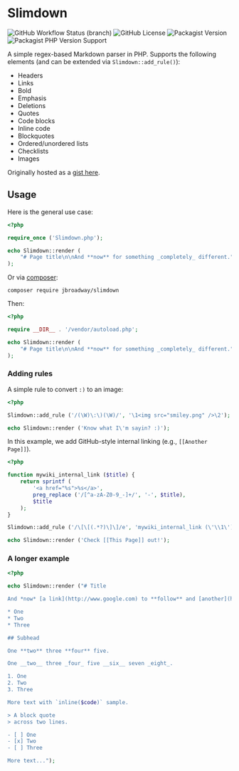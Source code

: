 # Slimdown

![GitHub Workflow Status (branch)](https://img.shields.io/github/actions/workflow/status/jbroadway/slimdown/ci.yml?branch=master)
![GitHub License](https://img.shields.io/github/license/jbroadway/slimdown)
![Packagist Version](https://img.shields.io/packagist/v/jbroadway/slimdown)
![Packagist PHP Version Support](https://img.shields.io/packagist/php-v/jbroadway/slimdown)

A simple regex-based Markdown parser in PHP. Supports the
following elements (and can be extended via `Slimdown::add_rule()`):

* Headers
* Links
* Bold
* Emphasis
* Deletions
* Quotes
* Code blocks
* Inline code
* Blockquotes
* Ordered/unordered lists
* Checklists
* Images

Originally hosted as a [gist here](https://gist.github.com/jbroadway/2836900).

## Usage

Here is the general use case:

```php
<?php

require_once ('Slimdown.php');

echo Slimdown::render (
	"# Page title\n\nAnd **now** for something _completely_ different."
);
```

Or via [composer](https://getcomposer.org/):

```
composer require jbroadway/slimdown
```

Then:

```php
<?php

require __DIR__ . '/vendor/autoload.php';

echo Slimdown::render (
	"# Page title\n\nAnd **now** for something _completely_ different."
);
```

### Adding rules

A simple rule to convert `:)` to an image:

```php
<?php

Slimdown::add_rule ('/(\W)\:\)(\W)/', '\1<img src="smiley.png" />\2');

echo Slimdown::render ('Know what I\'m sayin? :)');
```

In this example, we add GitHub-style internal linking
(e.g., `[[Another Page]]`).

```php
<?php

function mywiki_internal_link ($title) {
	return sprintf (
		'<a href="%s">%s</a>',
		preg_replace ('/[^a-zA-Z0-9_-]+/', '-', $title),
		$title
	);
}

Slimdown::add_rule ('/\[\[(.*?)\]\]/e', 'mywiki_internal_link (\'\\1\')');

echo Slimdown::render ('Check [[This Page]] out!');
```

### A longer example

```php
<?php

echo Slimdown::render ("# Title

And *now* [a link](http://www.google.com) to **follow** and [another](http://yahoo.com/).

* One
* Two
* Three

## Subhead

One **two** three **four** five.

One __two__ three _four_ five __six__ seven _eight_.

1. One
2. Two
3. Three

More text with `inline($code)` sample.

> A block quote
> across two lines.

- [ ] One
- [x] Two
- [ ] Three

More text...");
```
